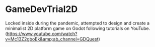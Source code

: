 # GameDevTrial2D
Locked inside during the pandemic, attempted to design and create a minimalist 2D platform game on Godot following tutorials on YouTube. (https://www.youtube.com/watch?v=Mc13Z2gboEk&amp;ab_channel=GDQuest)
